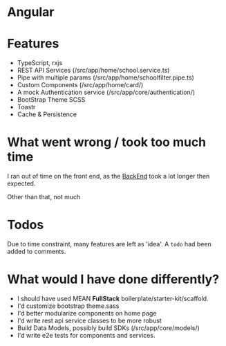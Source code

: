 # Angular

# Features

- TypeScript, rxjs
- REST API Services (/src/app/home/school.service.ts)
- Pipe with multiple params (/src/app/home/schoolfilter.pipe.ts)
- Custom Components (/src/app/home/card/)
- A mock Authentication service (/src/app/core/authentication/)
- BootStrap Theme SCSS
- Toastr
- Cache & Persistence

# What went wrong / took too much time

I ran out of time on the front end, as the [BackEnd](https://github.com/jacktator/NgSkool_Lambda) took a lot longer then expected.

Other than that, not much

# Todos

Due to time constraint, many features are left as 'idea'.
A `todo` had been added to comments.

# What would I have done differently?

- I should have used MEAN **FullStack** boilerplate/starter-kit/scaffold.
- I'd customize bootstrap theme.sass
- I'd better modularize components on home page
- I'd write rest api service classes to be more robust
- Build Data Models, possibly build SDKs (/src/app/core/models/)
- I'd write e2e tests for components and services.
